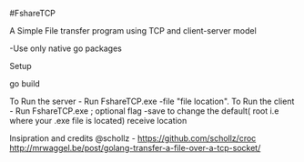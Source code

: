 #FshareTCP

A Simple File transfer program using TCP and client-server model

-Use only native go packages

Setup

go build


To Run the server - Run FshareTCP.exe -file "file location".
To Run the client - Run FshareTCP.exe ; optional flag -save to change the default( root i.e where your .exe file is located) receive location


Insipration and credits
@schollz - https://github.com/schollz/croc
http://mrwaggel.be/post/golang-transfer-a-file-over-a-tcp-socket/
